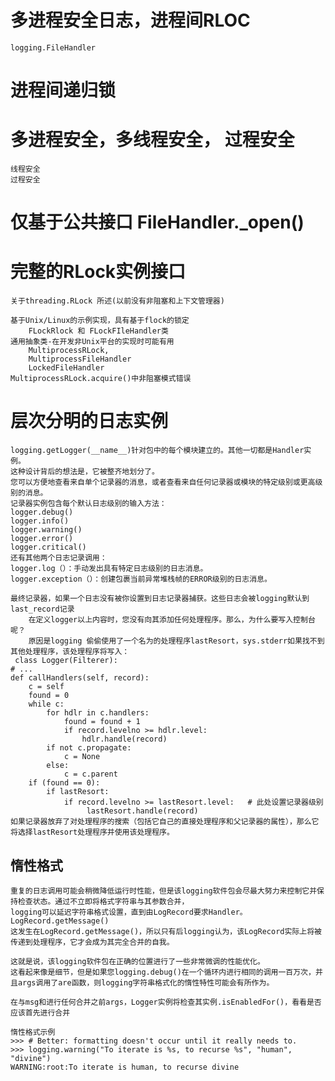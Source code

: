 # 多进程安全日志，进程间RLOC
    logging.FileHandler

# 进程间递归锁

# 多进程安全，多线程安全， 过程安全
    线程安全
    过程安全

# 仅基于公共接口 FileHandler._open()

# 完整的RLock实例接口
    关于threading.RLock 所述(以前没有非阻塞和上下文管理器)
    
    基于Unix/Linux的示例实现，具有基于flock的锁定
        FLockRlock 和 FLockFIleHandler类
    通用抽象类-在开发非Unix平台的实现时可能有用
        MultiprocessRLock, 
        MultiprocessFileHandler
        LockedFileHandler
    MultiprocessRLock.acquire()中非阻塞模式错误
    
# 层次分明的日志实例
    logging.getLogger(__name__)针对包中的每个模块建立的。其他一切都是Handler实例。
    这种设计背后的想法是，它被整齐地划分了。
    您可以方便地查看来自单个记录器的消息，或者查看来自任何记录器或模块的特定级别或更高级别的消息。 
    记录器实例包含每个默认日志级别的输入方法：
    logger.debug()
    logger.info()
    logger.warning()
    logger.error()
    logger.critical()
    还有其他两个日志记录调用：
    logger.log（）：手动发出具有特定日志级别的日志消息。
    logger.exception（）：创建包裹当前异常堆栈帧的ERROR级别的日志消息。
    
    最终记录器，如果一个日志没有被你设置到日志记录器捕获。这些日志会被logging默认到last_record记录
        在定义logger以上内容时，您没有向其添加任何处理程序。那么，为什么要写入控制台呢？
        原因是logging 偷偷使用了一个名为的处理程序lastResort，sys.stderr如果找不到其他处理程序，该处理程序将写入：
     class Logger(Filterer):
    # ...
    def callHandlers(self, record):
        c = self
        found = 0
        while c:
            for hdlr in c.handlers:
                found = found + 1
                if record.levelno >= hdlr.level:
                    hdlr.handle(record)
            if not c.propagate:
                c = None
            else:
                c = c.parent
        if (found == 0):
            if lastResort:
                if record.levelno >= lastResort.level:   # 此处设置记录器级别
                     lastResort.handle(record)   
    如果记录器放弃了对处理程序的搜索（包括它自己的直接处理程序和父记录器的属性），那么它将选择lastResort处理程序并使用该处理程序。    

## 惰性格式 
    重复的日志调用可能会稍微降低运行时性能，但是该logging软件包会尽最大努力来控制它并保持检查状态。通过不立即将格式字符串与其参数合并，
    logging可以延迟字符串格式设置，直到由LogRecord要求Handler。
    LogRecord.getMessage()
    这发生在LogRecord.getMessage()，所以只有后logging认为，该LogRecord实际上将被传递到处理程序，它才会成为其完全合并的自我。

    这就是说，该logging软件包在正确的位置进行了一些非常微调的性能优化。
    这看起来像是细节，但是如果您logging.debug()在一个循环内进行相同的调用一百万次，并且args调用了are函数，则logging字符串格式化的惰性特性可能会有所作为。

    在与msg和进行任何合并之前args，Logger实例将检查其实例.isEnabledFor()，看看是否应该首先进行合并
    
    惰性格式示例
    >>> # Better: formatting doesn't occur until it really needs to.
    >>> logging.warning("To iterate is %s, to recurse %s", "human", "divine")
    WARNING:root:To iterate is human, to recurse divine   
        